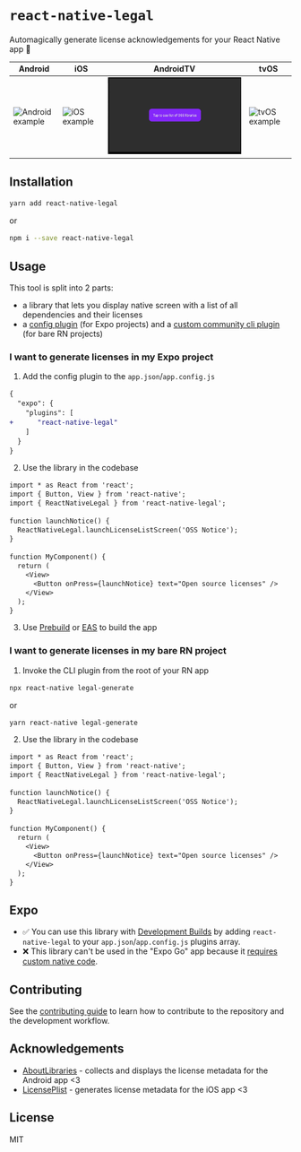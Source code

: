 # `react-native-legal`

Automagically generate license acknowledgements for your React Native app 🚀

| Android | iOS | AndroidTV | tvOS |
| - | - | - | - |
| ![Android example](./static/android-expo.gif) | ![iOS example](./static/ios-expo.gif) | ![AndroidTV example](./static/android-tv.gif) | ![tvOS example](./static/tvos.gif) |

## Installation

```sh
yarn add react-native-legal
```

or

```sh
npm i --save react-native-legal
```

## Usage

This tool is split into 2 parts:
- a library that lets you display native screen with a list of all dependencies and their licenses
- a [config plugin](https://docs.expo.dev/config-plugins/introduction/?redirected) (for Expo projects) and a [custom community cli plugin](https://github.com/react-native-community/cli/blob/main/docs/plugins.md) (for bare RN projects)

### I want to generate licenses in my Expo project <a name="usage-expo"></a>

1. Add the config plugin to the `app.json`/`app.config.js`

```diff
{
  "expo": {
    "plugins": [
+      "react-native-legal"
    ]
  }
}
```

2. Use the library in the codebase

```tsx
import * as React from 'react';
import { Button, View } from 'react-native';
import { ReactNativeLegal } from 'react-native-legal';

function launchNotice() {
  ReactNativeLegal.launchLicenseListScreen('OSS Notice');
}

function MyComponent() {
  return (
    <View>
      <Button onPress={launchNotice} text="Open source licenses" />
    </View>
  );
}
```

3. Use [Prebuild](https://docs.expo.dev/workflow/prebuild/) or [EAS](https://docs.expo.dev/eas/) to build the app

### I want to generate licenses in my bare RN project <a name="usage-bare-rn"></a>

1. Invoke the CLI plugin from the root of your RN app

```sh
npx react-native legal-generate
```

or

```sh
yarn react-native legal-generate
```

2. Use the library in the codebase

```tsx
import * as React from 'react';
import { Button, View } from 'react-native';
import { ReactNativeLegal } from 'react-native-legal';

function launchNotice() {
  ReactNativeLegal.launchLicenseListScreen('OSS Notice');
}

function MyComponent() {
  return (
    <View>
      <Button onPress={launchNotice} text="Open source licenses" />
    </View>
  );
}
```

## Expo

- ✅ You can use this library with [Development Builds](https://docs.expo.dev/development/introduction/) by adding `react-native-legal` to your `app.json`/`app.config.js` plugins array.
- ❌ This library can't be used in the "Expo Go" app because it [requires custom native code](https://docs.expo.dev/workflow/customizing/).

## Contributing

See the [contributing guide](./CONTRIBUTING) to learn how to contribute to the repository and the development workflow.

## Acknowledgements

- [AboutLibraries](https://github.com/mikepenz/AboutLibraries) - collects and displays the license metadata for the Android app <3
- [LicensePlist](https://github.com/mono0926/LicensePlist) - generates license metadata for the iOS app <3

## License

MIT
